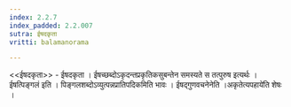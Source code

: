 ```yaml
---
index: 2.2.7
index_padded: 2.2.007
sutra: ईषदकृता
vritti: balamanorama

---
```

<<ईषदकृता>> - ईषदकृता । ईषच्छब्दोऽकृदन्तप्रकृतिकसुबन्तेन समस्यते स तत्पुरुष इत्यर्थः । ईषत्पिङ्गलं इति । पिङ्गलशब्दोऽव्युत्पन्नप्रातिपदिकमिति भावः । ईषद्गुणवचनेनेति ।अकृतेत्यपहाये॑ति शेषः । 